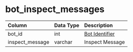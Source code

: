 # bot\_inspect\_messages

| Column | Data Type | Description |
| :--- | :--- | :--- |
| bot\_id | int | [Bot Identifier](bot_data.md) |
| inspect\_message | varchar | Inspect Message |

